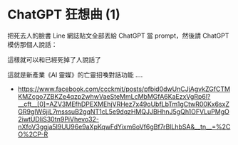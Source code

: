 ChatGPT 狂想曲 (1)
==============
把死去人的臉書 Line 網誌貼文全部丟給 ChatGPT 當 prompt，然後請 ChatGPT 模仿那個人說話：

這樣就可以和已經死掉了人說話了

這就是新產業《AI 靈媒》的亡靈招喚對話功能 ....

* https://www.facebook.com/ccckmit/posts/pfbid0dwUnCJjAgvkZGfCTMKMZcgo7ZBKZe4qzp2whwVaeSteMmLcMbMGfA6KaEzxVgRp6l?__cft__[0]=AZV3MEfhDPEXMEhjVRHez7x49oUbfLbTm1gCtwR00Kx6sxZGR9gIW6jiL7msssuB2gqNT1cL5e9dqzHMQJJBHhnJ5gQh1OFVLuPMgO2iwtUDIiS30tn9PiVhevo32-nXfoV3ggja5l9UU96e9aXpKqwFdYixm6oVf6gBf7rBlLhbSA&__tn__=%2CO%2CP-R